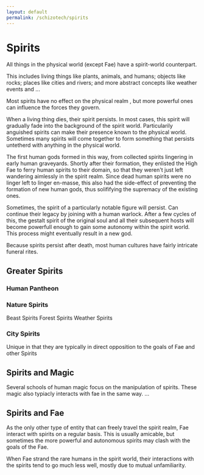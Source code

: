 ```yaml
---
layout: default
permalink: /schizotech/spirits
---
```


# Spirits

All things in the physical world (except Fae) have a spirit-world counterpart.

This includes living things like plants, animals, and humans; objects like rocks; places like cities and rivers; and more abstract concepts like weather events and ...

Most spirits have no effect on the physical realm , but more powerful ones can influence the forces they govern.

When a living thing dies, their spirit persists. In most cases, this spirit will gradually fade into the background of the spirit world. Particularily anguished spirits can make their presence known to the physical world.
Sometimes many spirits will come together to form something that persists untetherd with anything in the physical world. 

The first human gods formed in this way, from collected spirits lingering in early human graveyards. 
Shortly after their formation, they enlisted the High Fae to ferry human spirits to their domain, so that they weren't just left wandering aimlessly in the spirit realm. 
Since dead human spirits were no linger left to linger en-masse, this also had the side-effect of preventing the formation of new human gods, thus solififying the supremacy of the existing ones.

Sometimes, the spirit of a particularly notable figure will persist. Can continue their legacy by joining with a human warlock. After a few cycles of this, 
the gestalt spirit of the original soul and all their subsequent hosts will become powerfull enough to gain some autonomy within the spirit world. This process might eventually result in a new god.

Because spirits persist after death, most human cultures have fairly intricate funeral rites.

## Greater Spirits

### Human Pantheon
### Nature Spirits

Beast Spirits
Forest Spirits
Weather Spirits

### City Spirits 

Unique in that they are typically in direct opposition to the goals of Fae and other Spirits


## Spirits and Magic

Several schools of human magic focus on the manipulation of spirits.
These magic also typiacly interacts with fae in the same way.
...

## Spirits and Fae

As the only other type of entity that can freely travel the spirit realm, Fae interact with spirits on a regular basis. 
This is usually amicable, but sometimes the more powerful and autonomous spirits may clash with the goals of the Fae.

When Fae strand the rare humans in the spirit world, their interactions with the spirits tend to go much less well, mostly due to mutual unfamiliarity.

